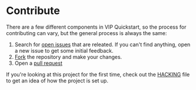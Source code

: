 # Contribute

There are a few different components in VIP Quickstart, so the process for contributing can vary, but the general process is always the same:

1. Search for [open issues](https://github.com/automattic/vip-quickstart/issues) that are releated. If you can't find anything, open a new issue to get some initial feedback.
2. [Fork](https://github.com/automattic/vip-quickstart/fork) the repository and make your changes.
3. Open a [pull request](https://github.com/automattic/vip-quickstart/pulls)

If you're looking at this project for the first time, check out the [HACKING](HACKING.md) file to get an idea of how the project is set up.
